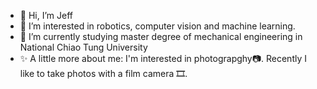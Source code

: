 - 👋 Hi, I’m Jeff
- 👀 I’m interested in robotics, computer vision and machine learning.
- 🌱 I’m currently studying master degree of mechanical engineering in National Chiao Tung University
- ✨ A little more about me: I'm interested in photograpghy📷. Recently I like to take photos with a film camera 🎞. 
<!---
yvezz10/yvezz10 is a ✨ special ✨ repository because its `README.md` (this file) appears on your GitHub profile.
You can click the Preview link to take a look at your changes.
--->

